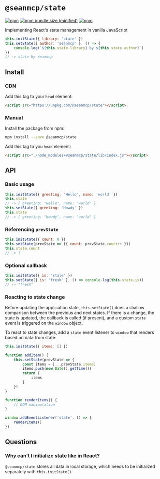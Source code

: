 # `@seanmcp/state`

[![npm](https://img.shields.io/npm/v/@seanmcp/state.svg)](https://npmjs.com/package/@seanmcp/state) [![npm bundle size (minified)](https://img.shields.io/bundlephobia/min/@seanmcp/state.svg)](https://npmjs.com/package/@seanmcp/state) [![npm](https://img.shields.io/npm/dt/@seanmcp/state.svg)](https://npmjs.com/package/@seanmcp/state)

Implementing React's state management in vanilla JavaScript

```js
this.initState({ library: 'state' })
this.setState({ author: 'seanmcp' }, () => {
    console.log(`${this.state.library} by ${this.state.author}`)
})
// -> state by seanmcp
```

## Install

### CDN

Add this tag to your `head` element:

```html
<script src="https://unpkg.com/@seanmcp/state"></script>
```

### Manual

Install the package from npm:

```sh
npm install --save @seanmcp/state
```

Add this tag to you `head` element:

```html
<script src="./node_modules/@seanmcp/state/lib/index.js"></script>
```

## API

### Basic usage

```js
this.initState({ greeting: 'Hello', name: 'world' })
this.state
// -> { greeting: "Hello", name: "world" }
this.setState({ greeting: 'Howdy' })
this.state
// -> { greeting: "Howdy", name: "world" }
```

### Referencing `prevState`

```js
this.initState({ count: 0 })
this.setState(prevState => ({ count: prevState.count++ }))
this.state.count
// -> 1
```

### Optional callback

```js
this.initState({ is: 'stale' })
this.setState({ is: 'fresh' }, () => console.log(this.state.is))
// -> "fresh"
```

### Reacting to state change

Before updating the application state, `this.setState()` does a shallow comparison between the previous and next states. If there is a change, the state is updated, the callback is called (if present), and a custom `state` event is triggered on the `window` object.

To react to state changes, add a `state` event listener to `window` that renders based on data from state:

```js
this.initState({ items: [] })

function addItem() {
    this.setState(prevState => {
        const items = [...prevState.items]
        items.push(new Date().getTime())
        return {
            items
        }
    })
}

function renderItems() {
    // DOM manipulation
}

window.addEventListener('state', () => {
    renderItems()
})
```

## Questions

### Why can't I initialize state like in React?

`@seanmcp/state` stores all data in local storage, which needs to be initialized separately with `this.initState()`.
